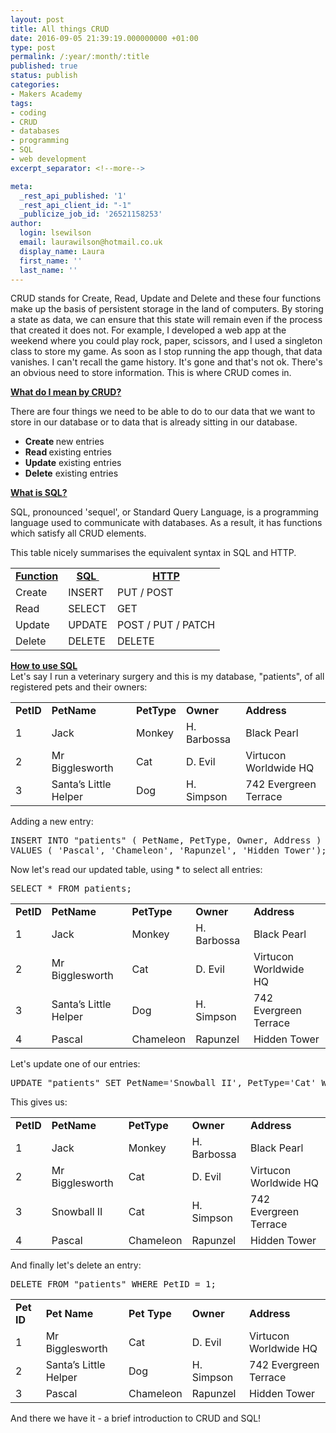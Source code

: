 ```yaml
---
layout: post
title: All things CRUD
date: 2016-09-05 21:39:19.000000000 +01:00
type: post
permalink: /:year/:month/:title
published: true
status: publish
categories:
- Makers Academy
tags:
- coding
- CRUD
- databases
- programming
- SQL
- web development
excerpt_separator: <!--more-->

meta:
  _rest_api_published: '1'
  _rest_api_client_id: "-1"
  _publicize_job_id: '26521158253'
author:
  login: lsewilson
  email: laurawilson@hotmail.co.uk
  display_name: Laura
  first_name: ''
  last_name: ''
---
```

<p>CRUD stands for Create, Read, Update and Delete and these four functions make up the basis of persistent storage in the land of computers. By storing a state as data, we can ensure that this state will remain even if the process that created it does not. For example, I developed a web app at the weekend where you could play rock, paper, scissors, and I used a singleton class to store my game. As soon as I stop running the app though, that data vanishes. I can't recall the game history. It's gone and that's not ok. There's an obvious need to store information. This is where CRUD comes in.</p>
<p><!--more--></p>
<p><strong><span style="text-decoration:underline;">What do I mean by CRUD?</span></strong></p>
<p>There are four things we need to be able to do to our data that we want to store in our database or to data that is already sitting in our database.</p>
<ul class="default">
<li><strong>Create </strong>new entries</li>
<li><strong>Read </strong>existing entries</li>
<li><strong>Update</strong> existing entries</li>
<li><strong>Delete</strong> existing entries</li>
</ul>
<p><strong><span style="text-decoration:underline;">What is SQL?</span></strong></p>
<p>SQL, pronounced 'sequel', or Standard Query Language, is a programming language used to communicate with databases. As a result, it has functions which satisfy all CRUD elements.</p>
<p>This table nicely summarises the equivalent syntax in SQL and HTTP.</p>
<table>
<tbody>
<tr>
<td style="text-align:center;">
<div><u><b>Function</b></u></div>
</td>
<td style="text-align:center;">
<div><u><b>SQL </b></u></div>
</td>
<td>
<div style="text-align:center;"><u><b>HTTP</b></u></div>
</td>
</tr>
<tr>
<td>
<div>Create</div>
</td>
<td>
<div>INSERT</div>
</td>
<td>
<div>PUT / POST</div>
</td>
</tr>
<tr>
<td>
<div>Read</div>
</td>
<td>
<div>SELECT</div>
</td>
<td>
<div>GET</div>
</td>
</tr>
<tr>
<td>
<div>Update</div>
</td>
<td>
<div>UPDATE</div>
</td>
<td>
<div>POST / PUT / PATCH</div>
</td>
</tr>
<tr>
<td>
<div>Delete</div>
</td>
<td>
<div>DELETE</div>
</td>
<td>
<div>DELETE</div>
</td>
</tr>
</tbody>
</table>
<div><strong><span style="text-decoration:underline;">How to use SQL</span></strong></div>
<div></div>
<div>Let's say I run a veterinary surgery and this is my database, "patients", of all registered pets and their owners:</div>
<div>
<table>
<tbody>
<tr>
<td><b>PetID</b></td>
<td><b>PetName</b></td>
<td><b>PetType</b></td>
<td><b>Owner</b></td>
<td><b>Address</b></td>
</tr>
<tr>
<td><span style="font-weight:400;">1</span></td>
<td><span style="font-weight:400;">Jack</span></td>
<td><span style="font-weight:400;">Monkey</span></td>
<td><span style="font-weight:400;">H. Barbossa</span></td>
<td><span style="font-weight:400;">Black Pearl</span></td>
</tr>
<tr>
<td><span style="font-weight:400;">2</span></td>
<td><span style="font-weight:400;">Mr Bigglesworth</span></td>
<td><span style="font-weight:400;">Cat</span></td>
<td><span style="font-weight:400;">D. Evil</span></td>
<td><span style="font-weight:400;">Virtucon Worldwide HQ</span></td>
</tr>
<tr>
<td><span style="font-weight:400;">3</span></td>
<td><span style="font-weight:400;">Santa’s Little Helper</span></td>
<td><span style="font-weight:400;">Dog</span></td>
<td><span style="font-weight:400;">H. Simpson</span></td>
<td><span style="font-weight:400;">742 Evergreen Terrace</span></td>
</tr>
</tbody>
</table>
</div>
<div>Adding a new entry:</div>
<div>
<pre><span class="pl-k">INSERT INTO</span> <span class="pl-s"><span class="pl-pds">"patients</span><span class="pl-pds">"</span></span> ( PetName, PetType, Owner, Address ) 
<span class="pl-k">VALUES</span> ( <span class="pl-s"><span class="pl-pds">'Pascal</span><span class="pl-pds">', 'Chameleon', 'Rapunzel', 'Hidden Tower'</span></span>);</pre>
</div>
<div></div>
<p>Now let's read our updated table, using * to select all entries:</p>
<pre><span class="pl-k">SELECT</span> <span class="pl-k">*</span> <span class="pl-k">FROM</span> patients;</pre>
<table>
<tbody>
<tr>
<td><b>PetID</b></td>
<td><b>PetName</b></td>
<td><b>PetType</b></td>
<td><b>Owner</b></td>
<td><b>Address</b></td>
</tr>
<tr>
<td><span style="font-weight:400;">1</span></td>
<td><span style="font-weight:400;">Jack</span></td>
<td><span style="font-weight:400;">Monkey</span></td>
<td><span style="font-weight:400;">H. Barbossa</span></td>
<td><span style="font-weight:400;">Black Pearl</span></td>
</tr>
<tr>
<td><span style="font-weight:400;">2</span></td>
<td><span style="font-weight:400;">Mr Bigglesworth</span></td>
<td><span style="font-weight:400;">Cat</span></td>
<td><span style="font-weight:400;">D. Evil</span></td>
<td><span style="font-weight:400;">Virtucon Worldwide HQ</span></td>
</tr>
<tr>
<td><span style="font-weight:400;">3</span></td>
<td><span style="font-weight:400;">Santa’s Little Helper</span></td>
<td><span style="font-weight:400;">Dog</span></td>
<td><span style="font-weight:400;">H. Simpson</span></td>
<td><span style="font-weight:400;">742 Evergreen Terrace</span></td>
</tr>
<tr>
<td><span style="font-weight:400;">4</span></td>
<td><span style="font-weight:400;">Pascal</span></td>
<td><span style="font-weight:400;">Chameleon</span></td>
<td><span style="font-weight:400;">Rapunzel</span></td>
<td><span style="font-weight:400;">Hidden Tower</span></td>
</tr>
</tbody>
</table>
<p>Let's update one of our entries:</p>
<pre><span class="pl-k">UPDATE</span> <span class="pl-s"><span class="pl-pds">"patients</span><span class="pl-pds">"</span></span> <span class="pl-k">SET</span> PetName<span class="pl-k">=</span><span class="pl-s"><span class="pl-pds">'Snowball II</span><span class="pl-pds">', PetType='Cat'</span></span> <span class="pl-k">WHERE</span> ID <span class="pl-k">=</span> 3;</pre>
<p>This gives us:</p>
<table>
<tbody>
<tr>
<td><b>PetID</b></td>
<td><b>PetName</b></td>
<td><b>PetType</b></td>
<td><b>Owner</b></td>
<td><b>Address</b></td>
</tr>
<tr>
<td><span style="font-weight:400;">1</span></td>
<td><span style="font-weight:400;">Jack</span></td>
<td><span style="font-weight:400;">Monkey</span></td>
<td><span style="font-weight:400;">H. Barbossa</span></td>
<td><span style="font-weight:400;">Black Pearl</span></td>
</tr>
<tr>
<td><span style="font-weight:400;">2</span></td>
<td><span style="font-weight:400;">Mr Bigglesworth</span></td>
<td><span style="font-weight:400;">Cat</span></td>
<td><span style="font-weight:400;">D. Evil</span></td>
<td><span style="font-weight:400;">Virtucon Worldwide HQ</span></td>
</tr>
<tr>
<td><span style="font-weight:400;">3</span></td>
<td><span style="font-weight:400;">Snowball II</span></td>
<td><span style="font-weight:400;">Cat</span></td>
<td><span style="font-weight:400;">H. Simpson</span></td>
<td><span style="font-weight:400;">742 Evergreen Terrace</span></td>
</tr>
<tr>
<td><span style="font-weight:400;">4</span></td>
<td><span style="font-weight:400;">Pascal</span></td>
<td><span style="font-weight:400;">Chameleon</span></td>
<td><span style="font-weight:400;">Rapunzel</span></td>
<td><span style="font-weight:400;">Hidden Tower</span></td>
</tr>
</tbody>
</table>
<p>And finally let's delete an entry:</p>
<pre><span class="pl-k">DELETE</span> <span class="pl-k">FROM</span> <span class="pl-s"><span class="pl-pds">"patients</span><span class="pl-pds">"</span></span> <span class="pl-k">WHERE</span> PetID <span class="pl-k">=</span> <span class="pl-c1">1</span>;</pre>
<table>
<tbody>
<tr>
<td><b>Pet ID</b></td>
<td><b>Pet Name</b></td>
<td><b>Pet Type</b></td>
<td><b>Owner</b></td>
<td><b>Address</b></td>
</tr>
<tr>
<td><span style="font-weight:400;">1</span></td>
<td><span style="font-weight:400;">Mr Bigglesworth</span></td>
<td><span style="font-weight:400;">Cat</span></td>
<td><span style="font-weight:400;">D. Evil</span></td>
<td><span style="font-weight:400;">Virtucon Worldwide HQ</span></td>
</tr>
<tr>
<td><span style="font-weight:400;">2</span></td>
<td><span style="font-weight:400;">Santa’s Little Helper</span></td>
<td><span style="font-weight:400;">Dog</span></td>
<td><span style="font-weight:400;">H. Simpson</span></td>
<td><span style="font-weight:400;">742 Evergreen Terrace</span></td>
</tr>
<tr>
<td><span style="font-weight:400;">3</span></td>
<td><span style="font-weight:400;">Pascal</span></td>
<td><span style="font-weight:400;">Chameleon</span></td>
<td><span style="font-weight:400;">Rapunzel</span></td>
<td><span style="font-weight:400;">Hidden Tower</span></td>
</tr>
</tbody>
</table>
<p>And there we have it - a brief introduction to CRUD and SQL!</p>
